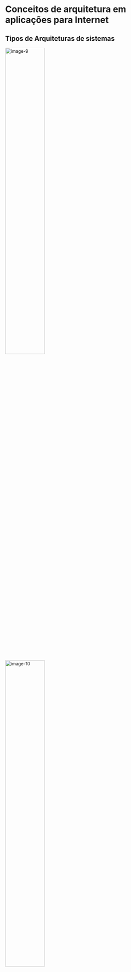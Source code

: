 # Conceitos de arquitetura em aplicações para Internet

## Tipos de Arquiteturas de sistemas

<img src="C:\Workspace\Meu-Aprendizado\Imagens\image-9.png" alt="image-9" width="50%"/>

<img src="C:\Workspace\Meu-Aprendizado\Imagens\image-10.png" alt="image-10" width="50%"/>

<img src="C:\Workspace\Meu-Aprendizado\Imagens\image-11.png" alt="image-11" width="50%"/>

<img src="C:\Workspace\Meu-Aprendizado\Imagens\image-12.png" alt="image-12" width="50%"/>

<img src="C:\Workspace\Meu-Aprendizado\Imagens\image-13.png" alt="image-13" width="50%"/>

<img src="C:\Workspace\Meu-Aprendizado\Imagens\image-14.png" alt="image-14" width="50%"/>

<img src="C:\Workspace\Meu-Aprendizado\Imagens\image-15.png" alt="image-15" width="50%"/>

<img src="C:\Workspace\Meu-Aprendizado\Imagens\image-16.png" alt="image-16" width="50%"/>

<img src="C:\Workspace\Meu-Aprendizado\Imagens\image-17.png" alt="image-17" width="50%"/>
